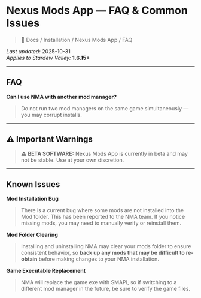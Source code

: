 # Nexus Mods App — FAQ & Common Issues

> 📂 Docs / Installation / Nexus Mods App / FAQ

*Last updated:* 2025-10-31  
*Applies to Stardew Valley:* **1.6.15+**

---

## FAQ

**Can I use NMA with another mod manager?**
> Do not run two mod managers on the same game simultaneously — you may corrupt installs.

---

## ⚠️ Important Warnings

> **⚠️ BETA SOFTWARE:** Nexus Mods App is currently in beta and may not be stable. Use at your own discretion.

---

## Known Issues

**Mod Installation Bug**
> There is a current bug where some mods are not installed into the Mod folder. This has been reported to the NMA team. If you notice missing mods, you may need to manually verify or reinstall them.

**Mod Folder Clearing**
> Installing and uninstalling NMA may clear your mods folder to ensure consistent behavior, so **back up any mods that may be difficult to re-obtain** before making changes to your NMA installation.

**Game Executable Replacement**
> NMA will replace the game exe with SMAPI, so if switching to a different mod manager in the future, be sure to verify the game files.

